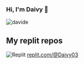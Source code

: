 ### Hi, I'm Daivy 👋

![davide](https://github-readme-stats.vercel.app/api/top-langs/?username=Daivy03&theme=blue-green)

## My replit repos
![Replit](https://img.shields.io/badge/Replit-DD1200?style=for-the-badge&logo=Replit&logoColor=white) [replit.com/@Daivy03](https://replit.com/@Daivy03)

<!--
**Daivy03/daivy03** is a ✨ _special_ ✨ repository because its `README.md` (this file) appears on your GitHub profile.

Here are some ideas to get you started:

- 🔭 I’m currently working on ...
- 🌱 I’m currently learning ...
- 👯 I’m looking to collaborate on ...
- 🤔 I’m looking for help with ...
- 💬 Ask me about ...
- 📫 How to reach me: ...
- 😄 Pronouns: ...
- ⚡ Fun fact: ...
-->
